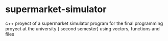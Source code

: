 # supermarket-simulator
c++ proyect of a supermarket simulator program for the final programming proyect at the university ( second semester)
using vectors, functions and files
